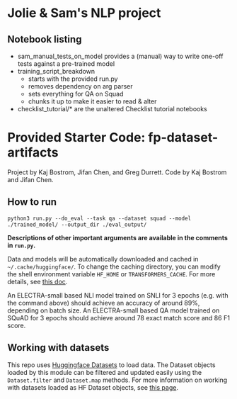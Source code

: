 # Jolie & Sam's NLP project

## Notebook listing
* sam_manual_tests_on_model provides a (manual) way to write one-off tests against a pre-trained model
* training_script_breakdown
    * starts with the provided run.py
    * removes dependency on arg parser
    * sets everything for QA on Squad
    * chunks it up to make it easier to read & alter 
* checklist_tutorial/* are the unaltered Checklist tutorial notebooks

# Provided Starter Code: fp-dataset-artifacts

Project by Kaj Bostrom, Jifan Chen, and Greg Durrett. Code by Kaj Bostrom and Jifan Chen.

## How to run

`python3 run.py --do_eval --task qa --dataset squad --model ./trained_model/ --output_dir ./eval_output/`

**Descriptions of other important arguments are available in the comments in `run.py`.**

Data and models will be automatically downloaded and cached in `~/.cache/huggingface/`.
To change the caching directory, you can modify the shell environment variable `HF_HOME` or `TRANSFORMERS_CACHE`.
For more details, see [this doc](https://huggingface.co/transformers/v4.0.1/installation.html#caching-models).

An ELECTRA-small based NLI model trained on SNLI for 3 epochs (e.g. with the command above) should achieve an accuracy of around 89%, depending on batch size.
An ELECTRA-small based QA model trained on SQuAD for 3 epochs should achieve around 78 exact match score and 86 F1 score.

## Working with datasets
This repo uses [Huggingface Datasets](https://huggingface.co/docs/datasets/) to load data.
The Dataset objects loaded by this module can be filtered and updated easily using the `Dataset.filter` and `Dataset.map` methods.
For more information on working with datasets loaded as HF Dataset objects, see [this page](https://huggingface.co/docs/datasets/process.html).
